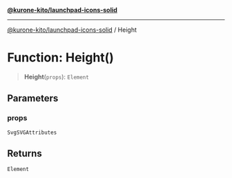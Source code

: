 [**@kurone-kito/launchpad-icons-solid**](../README.md)

***

[@kurone-kito/launchpad-icons-solid](../globals.md) / Height

# Function: Height()

> **Height**(`props`): `Element`

## Parameters

### props

`SvgSVGAttributes`

## Returns

`Element`
